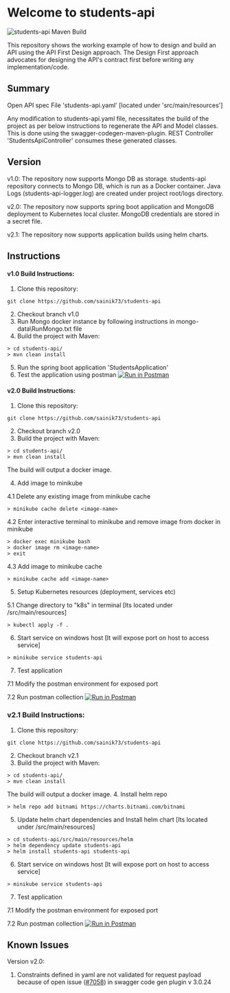 # Welcome to students-api
![students-api Maven Build](https://github.com/sainik73/students-api/workflows/students-api%20Maven%20Build/badge.svg)

This repository shows the working example of how to design and build an API using the API First Design approach.
The Design First approach advocates for designing the API's contract first before writing any implementation/code.

Summary
-----------------
Open API spec File 'students-api.yaml' [located under 'src/main/resources']

Any modification to students-api.yaml file, necessitates the build of the project as per below instructions to
regenerate the API and Model classes. This is done using the swagger-codegen-maven-plugin.
REST Controller 'StudentsApiController' consumes these generated classes.

Version
----------------
v1.0: 
The repository now supports Mongo DB as storage.
students-api repository connects to Mongo DB, which is run as a Docker container.
Java Logs (students-api-logger.log) are created under project root/logs directory. 
 
v2.0:
The repository now supports spring boot application and MongoDB deployment to Kubernetes local cluster.
MongoDB credentials are stored in a secret file.

v2.1:
The repository now supports application builds using helm charts.
 
Instructions
-----------------
#### v1.0 Build Instructions:
1. Clone this repository:

`git clone https://github.com/sainik73/students-api`

2. Checkout branch v1.0
3. Run Mongo docker instance by following instructions in mongo-data\RunMongo.txt file
4. Build the project with Maven:

```
> cd students-api/
> mvn clean install
```
5. Run the spring boot application 'StudentsApplication'
6. Test the application using postman [![Run in Postman](https://run.pstmn.io/button.svg)](https://god.postman.co/run-collection/04fec31e35710e9bdb41#?env%5Bstudents-api-local-env%5D=W3sia2V5IjoiYmFzZVVybCIsInZhbHVlIjoibG9jYWxob3N0OjgxODAiLCJlbmFibGVkIjp0cnVlfV0=)

#### v2.0 Build Instructions:
1. Clone this repository:

`git clone https://github.com/sainik73/students-api`

2. Checkout branch v2.0
3. Build the project with Maven:

```
> cd students-api/
> mvn clean install
```
The build will output a docker image.

4. Add image to minikube

4.1 Delete any existing image from minikube cache
```
> minikube cache delete <image-name>
```
4.2 Enter interactive terminal to minikube and remove image from docker in minikube
```
> docker exec minikube bash
> docker image rm <image-name>
> exit
```
4.3 Add image to minikube cache
```
> minikube cache add <image-name>
```
5. Setup Kubernetes resources (deployment, services etc)

5.1 Change directory to "k8s" in terminal [Its located under <project-root>/src/main/resources]
```
> kubectl apply -f .
```
6. Start service on windows host [It will expose port on host to access service]
```
> minikube service students-api
```
7. Test application 
 
7.1 Modify the postman environment for exposed port

7.2 Run postman collection [![Run in Postman](https://run.pstmn.io/button.svg)](https://app.getpostman.com/run-collection/04fec31e35710e9bdb41#?env%5Bstudents-api-local-env%5D=W3sia2V5IjoiYmFzZVVybCIsInZhbHVlIjoibG9jYWxob3N0OjgxODAiLCJlbmFibGVkIjp0cnVlLCJ0eXBlIjoidGV4dCJ9XQ==)


### v2.1 Build Instructions:
1. Clone this repository:

`git clone https://github.com/sainik73/students-api`

2. Checkout branch v2.1
3. Build the project with Maven:

```
> cd students-api/
> mvn clean install
```
The build will output a docker image.
4. Install helm repo
```
> helm repo add bitnami https://charts.bitnami.com/bitnami
```
5. Update helm chart dependencies and Install helm chart [Its located under <project-root>/src/main/resources]

```
> cd students-api/src/main/resources/helm
> helm dependency update students-api
> helm install students-api students-api
```
6. Start service on windows host [It will expose port on host to access service]
```
> minikube service students-api
```
7. Test application 
    
7.1 Modify the postman environment for exposed port
   
7.2 Run postman collection [![Run in Postman](https://run.pstmn.io/button.svg)](https://app.getpostman.com/run-collection/04fec31e35710e9bdb41#?env%5Bstudents-api-local-env%5D=W3sia2V5IjoiYmFzZVVybCIsInZhbHVlIjoibG9jYWxob3N0OjgxODAiLCJlbmFibGVkIjp0cnVlLCJ0eXBlIjoidGV4dCJ9XQ==)


Known Issues
-----------------
Version v2.0:
1) Constraints defined in yaml are not validated for request payload because of open issue (<a href= "https://github.com/swagger-api/swagger-codegen/issues/7058">#7058</a>) 
in swagger code gen plugin v 3.0.24
